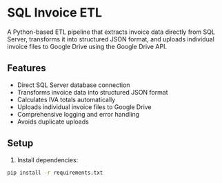 # SQL Invoice ETL

A Python-based ETL pipeline that extracts invoice data directly from SQL Server, transforms it into structured JSON format, and uploads individual invoice files to Google Drive using the Google Drive API.

## Features

- Direct SQL Server database connection
- Transforms invoice data into structured JSON format
- Calculates IVA totals automatically
- Uploads individual invoice files to Google Drive
- Comprehensive logging and error handling
- Avoids duplicate uploads

## Setup

1. Install dependencies:

```bash
pip install -r requirements.txt
```
